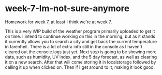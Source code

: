 # week-7-Im-not-sure-anymore
Homework for week 7, at least I think we're at week 7.


This is a very WIP build of the weather program primarily uploaded to get it on time.
I intend to continue working on this in the morning, but as it stands it currently allows you to search a city and get back the current temperature in farenheit.
There is a lot of extra info still in the console as I haven't cleared out the console.logs just yet.
Next step is going to be showing more data, such as humidity, UV index, and the 5 day forecast, as well as clearing it on a new search.
After that will come storing it in localstorage followed by calling it up when clicked on.
Then if I get around to it, making it look good.